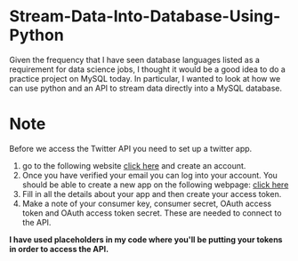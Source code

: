 # Stream-Data-Into-Database-Using-Python
Given the frequency that I have seen database languages listed as a requirement for data science jobs, I thought it would be a good idea to do a practice project on MySQL today. In particular, I wanted to look at how we can use python and an API to stream data directly into a MySQL database.

# Note
Before we access the Twitter API you need to set up a twitter app.
1. go to the following website [click here](https://developer.twitter.com/) and create an account.
2. Once you have verified your email you can log into your account. You should be able to create a new app on the following webpage: [click here](https://developer.twitter.com/en/apps)
3. Fill in all the details about your app and then create your access token.
4. Make a note of your consumer key, consumer secret, OAuth access token and OAuth access token secret. These are needed to connect to the API.

**I have used placeholders in my code where you'll be putting your tokens in order to access the API.** 

